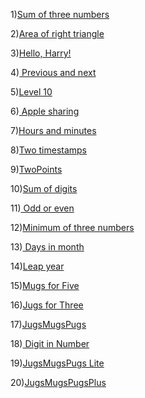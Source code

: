 1)[Sum of three numbers](1.1.md)

2)[Area of right triangle](1.2.md)

3)[Hello, Harry!](1.3.md)

4)[ Previous and next](1.4.md)

5)[Level 10](0.1.md)

6)[ Apple sharing](1.5.md)

7)[Hours and minutes](1.6.md)

8)[Two timestamps](1.7.md)

9)[TwoPoints](1.8.md)

10)[Sum of digits](2.5.md)

11)[ Odd or even](3.1.md)

12)[Minimum of three numbers](3.8.md)

13)[ Days in month](3.9.md)

14)[Leap year](3.j.md)

15)[Mugs for Five](3.q.md)

16)[Jugs for Three](3.p.md)

17)[JugsMugsPugs](3.r.md)

18)[ Digit in Number](5.d.md)

19)[JugsMugsPugs Lite](3.s.md)

20)[JugsMugsPugsPlus](3.u.md)
